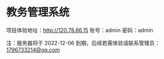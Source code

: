 # 教务管理系统
项目体验地址：http://120.78.66.15
账号：admin 
密码：admin

注：服务器将于 2022-12-06 到期，后续若需体验请联系管理员：1796733214@qq.com
